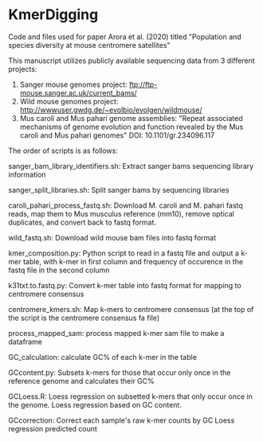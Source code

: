 # KmerDigging
Code and files used for paper Arora et al. (2020) titled "Population and species diversity at mouse centromere satellites" 

This manuscript utilizes publicly available sequencing data from 3 different projects:
1) Sanger mouse genomes project: ftp://ftp-mouse.sanger.ac.uk/current_bams/
2) Wild mouse genomes project: http://wwwuser.gwdg.de/~evolbio/evolgen/wildmouse/
3) Mus caroli and Mus pahari genome assemblies: "Repeat associated mechanisms of genome evolution and function revealed by the Mus caroli and Mus pahari genomes" DOI: 10.1101/gr.234096.117

The order of scripts is as follows:

sanger_bam_library_identifiers.sh: Extract sanger bams sequencing library information

sanger_split_libraries.sh: Split sanger bams by sequencing libraries

caroli_pahari_process_fastq.sh: Download M. caroli and M. pahari fastq reads, map them to Mus musculus reference (mm10), remove optical duplicates, and convert back to fastq format.

wild_fastq.sh: Download wild mouse bam files into fastq format

kmer_composition.py: Python script to read in a fastq file and output a k-mer table, with k-mer in first column and frequency of occurence in the fastq file in the second column

k31txt.to.fastq.py: Convert k-mer table into fastq format for mapping to centromere consensus

centromere_kmers.sh: Map k-mers to centromere consensus (at the top of the script is the centromere consensus fa file)

process_mapped_sam: process mapped k-mer sam file to make a dataframe

GC_calculation: calculate GC% of each k-mer in the table

GCcontent.py: Subsets k-mers for those that occur only once in the reference genome and calculates their GC%

GCLoess.R: Loess regression on subsetted k-mers that only occur once in the genome. Loess regression based on GC content.

GCcorrection: Correct each sample's raw k-mer counts by GC Loess regression predicted count 
